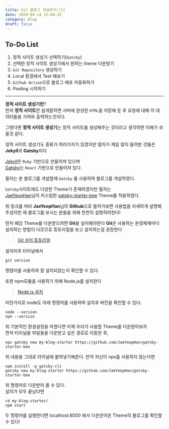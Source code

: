 ```yaml
---
title: Git 블로그 개설하기!(1)
date: 2020-04-14 15:04:25
category: Blog
draft: false
---
```


## To-Do List

1. 정적 사이트 생성기 선택하기(`Gatsby`)
2. 선택한 정적 사이트 생성기에서 원하는 theme 다운받기
3. `Git Repository` 생성하기
4. Local 환경에서 Test 해보기
5. `Github Action`으로  블로그 배포 자동화하기
6. Posting 시작하기


***      
   
   
      
**정적 사이트 생성기란**?   
먼저 **정적 사이트**란 쉽게말하면 서버에 완성된 `HTML`을 저장해 둔 후 요청에 대해 이 데이터들을 가져와 출력하는것이다.   

그렇다면 **정적 사이트 생성기**는 정적 사이트를 생성해주는 것이라고 생각하면 이해가 쉬울것 같다.   


정적 사이트 생성기도 종류가 여러가지가 있겠지만 필자가 제일 많이 들어본 것들은 **Jekyll**과 **Gatsby**이다    

[Jekyll](https://jekyllrb-ko.github.io/)은 `Ruby` 기반으로 만들어져 있으며   
[Gatsby](https://www.gatsbyjs.org/)는 `React` 기반으로 만들어져 있다.

필자는 본 블로그를 개설할때 `Gatsby` 를 사용하여 블로그를 개설하였다.


`Gatsby`사이트에도 다양한 Theme가 존재하겠지만 필자는   
[JaeYeopHan](https://github.com/JaeYeopHan)님이 커스텀한 [gatsby-starter-bee](https://github.com/JaeYeopHan/gatsby-starter-bee) Theme를 적용하였다.


위 링크를 따라 **JaeYeopHan**님의 **Github**으로 들어가보면 사용법을 자세하게 설명해 주셨지만 제 블로그를 보시는 분들을 위해 천천히 설명하려한다!

먼저 해당 Theme를 다운받으려면 **Git**을 설치해야한다 **Git**은 사용하는 운영체제마다 설치하는 방법이 다르므로 튜토리얼을 보고 설치하는걸 권장한다   

>[Git 설치 튜토리얼](https://www.atlassian.com/git/tutorials/install-git#windows)

설치이후 터미널에서 
```
git version
```
명령어를 사용하여 잘 설치되었는지 확인할 수 있다.

또한 npm모듈을 사용하기 위해 Node.js를 설치한다
>[Node.js 설치](https://nodejs.org/en/)   

마찬가지로 node도 아래 명령어를 사용하여 설치후 버전을 확인할 수 있다.
```
node --version
npm --version
```

위 기본적인 환경설정을 마쳤다면 이제 우리가 사용할 Theme를 다운받아보자   
먼저 터미널을 파일들을 다운받고 싶은 경로로 이동한 후,   
```
npx gatsby new my-blog-starter https://github.com/JaeYeopHan/gatsby-starter-bee
```
위 내용을 그대로 터미널에 붙여넣기해준다.
만약 자신이 npx를 사용하지 않는다면

```
npm install -g gatsby-cli
gatsby new my-blog-starter https://github.com/JaeYeopHan/gatsby-starter-bee
```

위 명령어로 다운받아 올 수 있다.   
설치가 모두 끝났다면
```
cd my-blog-starter/
npm start
```
두 명령어를 실행한다면 localhost:8000 에서 다운받아온 Theme의 블로그를 확인할 수 있다!   
